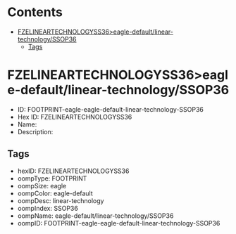 



Contents
========

* [FZELINEARTECHNOLOGYSS36>eagle-default/linear-technology/SSOP36](#fzelineartechnologyss36eagle-defaultlinear-technologyssop36)
	* [Tags](#tags)

# FZELINEARTECHNOLOGYSS36>eagle-default/linear-technology/SSOP36

- ID: FOOTPRINT-eagle-eagle-default-linear-technology-SSOP36
- Hex ID: FZELINEARTECHNOLOGYSS36
- Name: 
- Description: 

## Tags

- hexID: FZELINEARTECHNOLOGYSS36
- oompType: FOOTPRINT
- oompSize: eagle
- oompColor: eagle-default
- oompDesc: linear-technology
- oompIndex: SSOP36
- oompName: eagle-default/linear-technology/SSOP36
- oompID: FOOTPRINT-eagle-eagle-default-linear-technology-SSOP36

